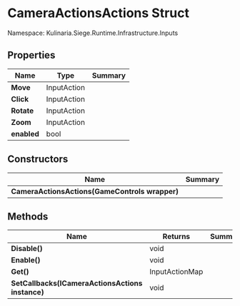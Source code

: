 # CameraActionsActions Struct

Namespace: Kulinaria.Siege.Runtime.Infrastructure.Inputs


## Properties

| Name | Type | Summary |
|---|---|---|
| **Move** | InputAction |  |
| **Click** | InputAction |  |
| **Rotate** | InputAction |  |
| **Zoom** | InputAction |  |
| **enabled** | bool |  |
## Constructors

| Name | Summary |
|---|---|
| **CameraActionsActions(GameControls wrapper)** |  |
## Methods

| Name | Returns | Summary |
|---|---|---|
| **Disable()** | void |  |
| **Enable()** | void |  |
| **Get()** | InputActionMap |  |
| **SetCallbacks(ICameraActionsActions instance)** | void |  |
